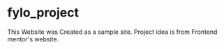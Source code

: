 # fylo_project

This Website was Created as a sample site. Project idea is from Frontend mentor's website. 
